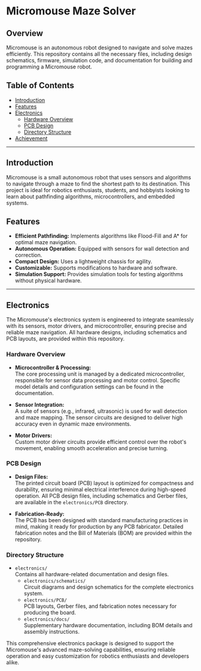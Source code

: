 # Micromouse Maze Solver

## Overview
Micromouse is an autonomous robot designed to navigate and solve mazes efficiently. This repository contains all the necessary files, including design schematics, firmware, simulation code, and documentation for building and programming a Micromouse robot.

## Table of Contents
- [Introduction](#introduction)
- [Features](#features)
- [Electronics](#electronics)
  - [Hardware Overview](#hardware-overview)
  - [PCB Design](#pcb-design)
  - [Directory Structure](#directory-structure)
- [Achievement](#Achievement)

---

## Introduction
Micromouse is a small autonomous robot that uses sensors and algorithms to navigate through a maze to find the shortest path to its destination. This project is ideal for robotics enthusiasts, students, and hobbyists looking to learn about pathfinding algorithms, microcontrollers, and embedded systems.

## Features
- **Efficient Pathfinding:** Implements algorithms like Flood-Fill and A* for optimal maze navigation.
- **Autonomous Operation:** Equipped with sensors for wall detection and correction.
- **Compact Design:** Uses a lightweight chassis for agility.
- **Customizable:** Supports modifications to hardware and software.
- **Simulation Support:** Provides simulation tools for testing algorithms without physical hardware.

---

## Electronics

The Micromouse's electronics system is engineered to integrate seamlessly with its sensors, motor drivers, and microcontroller, ensuring precise and reliable maze navigation. All hardware designs, including schematics and PCB layouts, are provided within this repository.

### Hardware Overview
- **Microcontroller & Processing:**  
  The core processing unit is managed by a dedicated microcontroller, responsible for sensor data processing and motor control. Specific model details and configuration settings can be found in the documentation.

- **Sensor Integration:**  
  A suite of sensors (e.g., infrared, ultrasonic) is used for wall detection and maze mapping. The sensor circuits are designed to deliver high accuracy even in dynamic maze environments.

- **Motor Drivers:**  
  Custom motor driver circuits provide efficient control over the robot's movement, enabling smooth acceleration and precise turning.

### PCB Design
- **Design Files:**  
  The printed circuit board (PCB) layout is optimized for compactness and durability, ensuring minimal electrical interference during high-speed operation. All PCB design files, including schematics and Gerber files, are available in the `electronics/PCB` directory.

- **Fabrication-Ready:**  
  The PCB has been designed with standard manufacturing practices in mind, making it ready for production by any PCB fabricator. Detailed fabrication notes and the Bill of Materials (BOM) are provided within the repository.

### Directory Structure
- `electronics/`  
  Contains all hardware-related documentation and design files.
  - `electronics/schematics/`  
    Circuit diagrams and design schematics for the complete electronics system.
  - `electronics/PCB/`  
    PCB layouts, Gerber files, and fabrication notes necessary for producing the board.
  - `electronics/docs/`  
    Supplementary hardware documentation, including BOM details and assembly instructions.

This comprehensive electronics package is designed to support the Micromouse's advanced maze-solving capabilities, ensuring reliable operation and easy customization for robotics enthusiasts and developers alike.
